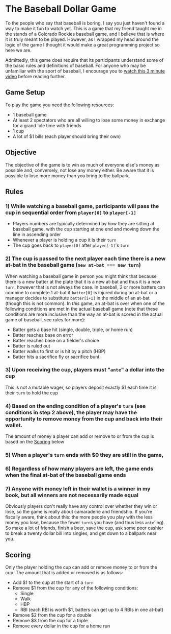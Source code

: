 # The Baseball Dollar Game

To the people who say that baseball is boring, I say you just haven't found a way to make it fun to watch yet. This is a game that my friend taught me in the stands of a Colorado Rockies baseball game, and I believe that is where it is truly meant to be played. However, as I wrapped my head around the logic of the game I thought it would make a great programming project so here we are.

Admittedly, this game does require that its participants understand some of the basic rules and definitions of baseball. For anyone who may be unfamiliar with the sport of baseball, I encourage you to [watch this 3 minute video](https://youtu.be/skOsApsF0jQ) before reading further.


## Game Setup

To play the game you need the following resources:
* 1 baseball game
* At least 2 spectators who are all willing to lose some money in exchange for a grand 'ole time with friends
* 1 cup
* A lot of $1 bills (each player should bring their own)


## Objective

The objective of the game is to win as much of everyone else's money as possible and, conversely, not lose any money either. Be aware that it is possible to lose more money than you bring to the ballpark.


## Rules

### 1) While watching a baseball game, participants will pass the cup in sequential order from `player[0]` to `player[-1]`
  - Players numbers are typically determined by how they are sitting at baseball game, with the cup starting at one end and moving down the line in ascending order
  - Whenever a player is holding a cup it is their `turn`
  - The cup goes back to `player[0]` after `player[-1]`'s `turn`

### 2) The cup is passed to the next player each time there is a new at-bat in the baseball game (`new at-bat === new turn`)
When watching a baseball game in person you might think that because there is a new batter at the plate that it is a new at-bat and thus it is a new `turn`, however that is not always the case. In baseball, 2 or more batters can combine to complete 1 at-bat if `batter[0]` is injured during an at-bat or a manager decides to substitute `batter[i+1]` in the middle of an at-bat (though this is not common). In _this_ game, an at-bat is over when one of the following conditions are met in the actual baseball game (note that these conditions are more inclusive than the way an at-bat is scored in the actual game of baseball, see rules for more):
  * Batter gets a base hit (single, double, triple, or home run)
  * Batter reaches base on error
  * Batter reaches base on a fielder's choice
  * Batter is ruled out
  * Batter walks to first or is hit by a pitch (HBP)
  * Batter hits a sacrifice fly or sacrifice bunt

### 3) Upon receiving the cup, players must "`ante`" a dollar into the cup
This is not a mutable wager, so players deposit exactly $1 each time it is their `turn` to hold the cup

### 4) Based on the ending condition of a player's `turn` (see conditions in step 2 above), the player may have the opportunity to remove money from the cup and back into their wallet.
The amount of money a player can add or remove to or from the cup is based on the [Scoring](#scoring) below

### 5) When a player's `turn` ends with $0 they are still in the game,

### 6) Regardless of how many players are left, the game ends when the final at-bat of the baseball game ends

### 7) Anyone with money left in their wallet is a winner in my book, but all winners are not necessarily made equal

Obviously players don't really have any control over whether they win or lose, so the game is really about camaraderie and friendship. If you're fiscally aware, think about this: the more people you play with the less money you lose, because the fewer `turn`s you have (and thus less `ante`'ing). So make a lot of friends, finish a beer, save the cup, ask some poor cashier to break a twenty dollar bill into singles, and get down to a ballpark near you.


## Scoring
Only the player holding the cup can add or remove money to or from the cup. The amount that is added or removed is as follows:
* Add $1 to the cup at the start of a `turn`
* Remove $1 from the cup for any of the following conditions:
  * Single
  * Walk
  * HBP
  * RBI (each RBI is worth $1, batters can get up to 4 RBIs in one at-bat)
* Remove $2 from the cup for a double
* Remove $3 from the cup for a triple
* Remove every dollar in the cup for a home run
